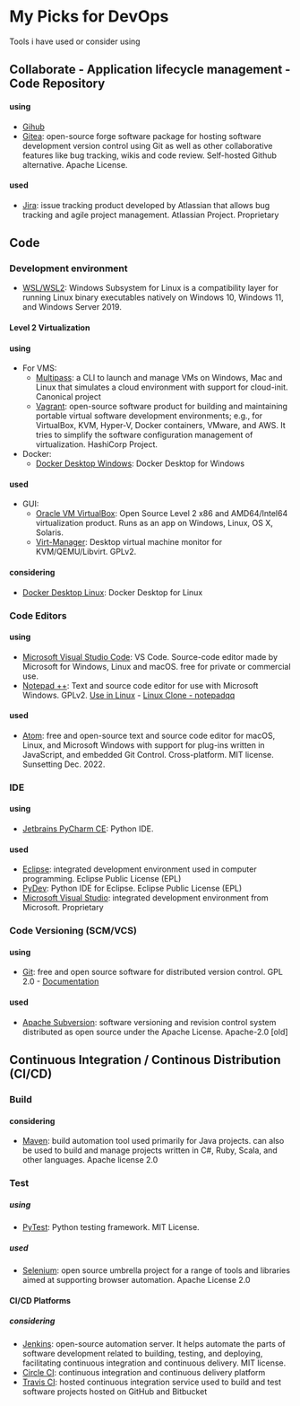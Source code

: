 # My Picks for DevOps

Tools i have used or consider using

## Collaborate - Application lifecycle management - Code Repository ##
#### using ####
- [Gihub](https://github.com/)
- [Gitea](https://gitea.io/en-us/): open-source forge software package for hosting software development version control using Git as well as other collaborative features like bug tracking, wikis and code review. Self-hosted Github alternative. Apache License.
#### used ####
- [Jira](https://www.atlassian.com/software/jira):  issue tracking product developed by Atlassian that allows bug tracking and agile project management. Atlassian Project. Proprietary

## Code ##
### Development environment ###
- [WSL/WSL2](https://docs.microsoft.com/en-us/windows/wsl/compare-versions): Windows Subsystem for Linux is a compatibility layer for running Linux binary executables natively on Windows 10, Windows 11, and Windows Server 2019.
#### Level 2 Virtualization ####
#### using ####
- For VMS:
  * [Multipass](https://multipass.run/): a CLI to launch and manage VMs on Windows, Mac and Linux that simulates a cloud environment with support for cloud-init. Canonical project
  * [Vagrant](https://www.vagrantup.com/): open-source software product for building and maintaining portable virtual software development environments; e.g., for VirtualBox, KVM, Hyper-V, Docker containers, VMware, and AWS. It tries to simplify the software configuration management of virtualization. HashiCorp Project.
- Docker:
  * [Docker Desktop Windows](https://docs.docker.com/desktop/install/windows-install/): Docker Desktop for Windows
#### used ####
- GUI:
  * [Oracle VM VirtualBox](https://www.virtualbox.org/): Open Source Level 2 x86 and AMD64/Intel64 virtualization product. Runs as an app on Windows, Linux, OS X, Solaris.
  * [Virt-Manager](https://virt-manager.org/): Desktop virtual machine monitor for KVM/QEMU/Libvirt. GPLv2.
#### considering ####
- [Docker Desktop Linux](https://docs.docker.com/desktop/install/linux-install/): Docker Desktop for Linux

### Code Editors ##
#### using ####
- [Microsoft Visual Studio Code](https://code.visualstudio.com/): VS Code. Source-code editor made by Microsoft for Windows, Linux and macOS. free for private or commercial use.
- [Notepad ++](https://notepad-plus-plus.org/): Text and source code editor for use with Microsoft Windows. GPLv2. [Use in Linux](https://itsfoss.com/notepad-plus-plus-linux/) - [Linux Clone - notepadqq](https://notepadqq.com/s/)
#### used ####
- [Atom](https://atom.io/): free and open-source text and source code editor for macOS, Linux, and Microsoft Windows with support for plug-ins written in JavaScript, and embedded Git Control. Cross-platform. MIT license. Sunsetting Dec. 2022.

### IDE ###
#### using ####
- [Jetbrains PyCharm CE](https://www.jetbrains.com/pycharm/): Python IDE.
#### used ####
- [Eclipse](https://www.eclipse.org/): integrated development environment used in computer programming. Eclipse Public License (EPL)
- [PyDev](https://www.pydev.org/): Python IDE for Eclipse. Eclipse Public License (EPL)
- [Microsoft Visual Studio](https://visualstudio.microsoft.com/fr/): integrated development environment from Microsoft. Proprietary

### Code Versioning (SCM/VCS) ###
#### using ####
- [Git](https://git-scm.com/): free and open source software for distributed version control. GPL 2.0 - [Documentation](https://git-scm.com/docs)
#### used ####
- [Apache Subversion](https://subversion.apache.org/): software versioning and revision control system distributed as open source under the Apache License. Apache-2.0 [old]
        
## Continuous Integration / Continous Distribution (CI/CD) ##
### Build ###
#### considering ####
- [Maven](https://maven.apache.org/): build automation tool used primarily for Java projects. can also be used to build and manage projects written in C#, Ruby, Scala, and other languages. Apache license 2.0
### Test ###
##### using #####
- [PyTest](https://docs.pytest.org/en/7.1.x/): Python testing framework. MIT License.
##### used #####
- [Selenium](https://www.selenium.dev/): open source umbrella project for a range of tools and libraries aimed at supporting browser automation. Apache License 2.0
#### CI/CD Platforms ####
##### considering #####
- [Jenkins](https://www.jenkins.io/): open-source automation server. It helps automate the parts of software development related to building, testing, and deploying, facilitating continuous integration and continuous delivery. MIT license.
- [Circle CI](https://circleci.com/): continuous integration and continuous delivery platform
- [Travis CI](https://www.travis-ci.com/): hosted continuous integration service used to build and test software projects hosted on GitHub and Bitbucket              
